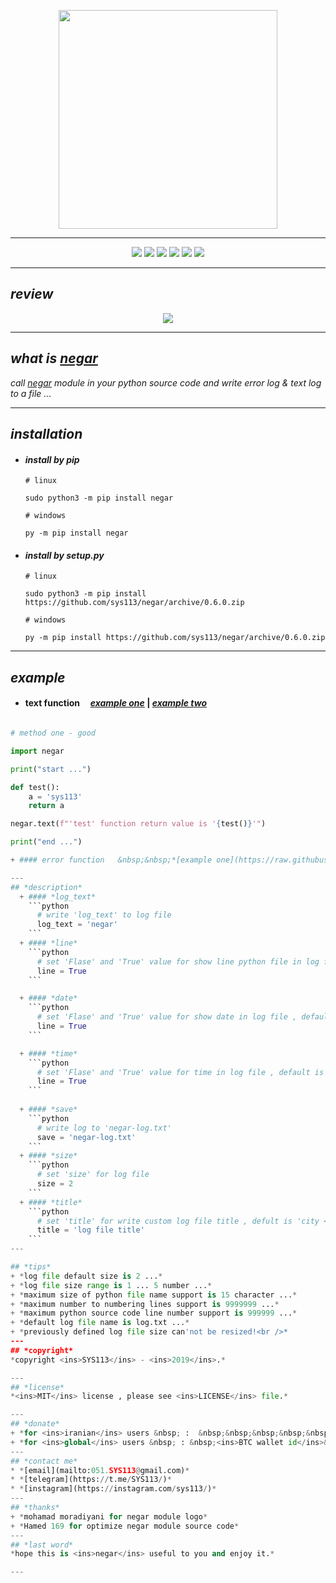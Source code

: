<p align="center">
  <img width="350" height="350" src="https://raw.githubusercontent.com/sys113/negar/master/negar.png">
</p>

---
<div align="center">
  
![](https://img.shields.io/github/stars/SYS113/negar.svg)
![](https://img.shields.io/badge/language-python-orange.svg)
![](https://img.shields.io/github/forks/SYS113/negar.svg)
![](https://img.shields.io/github/release/SYS113/negar.svg)
![](https://img.shields.io/github/issues/SYS113/negar.svg)
![](https://img.shields.io/badge/license-MIT-informational.svg)
</div>

---
## *review*
<p align="center">
  <img src="https://raw.githubusercontent.com/sys113/negar/master/example/review.png">
</p>

---
## *what is <ins>negar</ins>*
*call <ins>negar</ins> module in your python source code and write error log & text log to a file</ins> ...<br />*

---
## *installation*

+ #### *install by pip*

      # linux
      
      sudo python3 -m pip install negar
      
      # windows
      
      py -m pip install negar
      
+ #### *install by setup.py*

      # linux
      
      sudo python3 -m pip install https://github.com/sys113/negar/archive/0.6.0.zip
      
      # windows
      
      py -m pip install https://github.com/sys113/negar/archive/0.6.0.zip

---
## *example*
+ #### text function &nbsp;&nbsp;&nbsp;&nbsp;*[example one](https://raw.githubusercontent.com/sys113/negar/master/example/text/method%20one.png)* | *[example two](https://raw.githubusercontent.com/sys113/negar/master/example/text/method%20two.png)*
```python

# method one - good

import negar

print("start ...")

def test():
    a = 'sys113'
    return a

negar.text(f"'test' function return value is '{test()}'")

print("end ...")

+ #### error function   &nbsp;&nbsp;*[example one](https://raw.githubusercontent.com/sys113/negar/master/example/error/method%20one.png)* | *[example two](https://raw.githubusercontent.com/sys113/negar/master/example/error/method%20two.png)*

---
## *description*
  + #### *log_text*
    ```python
      # write 'log_text' to log file
      log_text = 'negar' 
    ```
  + #### *line*
    ```python
      # set 'Flase' and 'True' value for show line python file in log file , default is False ... 
      line = True
    ```

  + #### *date*
    ```python
      # set 'Flase' and 'True' value for show date in log file , default is True ... 
      line = True
    ```

  + #### *time*
    ```python
      # set 'Flase' and 'True' value for time in log file , default is True ... 
      line = True
    ```
    
  + #### *save*
    ```python
      # write log to 'negar-log.txt'
      save = 'negar-log.txt' 
    ```
  + #### *size*
    ```python
      # set 'size' for log file 
      size = 2
    ```
  + #### *title*
    ```python
      # set 'title' for write custom log file title , defult is 'city < country < continent | user name | os > os version > architecture'
      title = 'log file title'
    ```
---

## *tips*
+ *log file default size is 2 ...*
+ *log file size range is 1 ... 5 number ...*
+ *maximum size of python file name support is 15 character ...*
+ *maximum number to numbering lines support is 9999999 ...*
+ *maximum python source code line number support is 999999 ...*
+ *default log file name is log.txt ...*
+ *previously defined log file size can'not be resized!<br />*
---
## *copyright*
*copyright <ins>SYS113</ins> - <ins>2019</ins>.*

---
## *license* 
*<ins>MIT</ins> license , please see <ins>LICENSE</ins> file.*

---
## *donate* 
+ *for <ins>iranian</ins> users &nbsp; :  &nbsp;&nbsp;&nbsp;&nbsp;&nbsp; <ins>  id pay </ins> &nbsp;&nbsp;&nbsp;&nbsp; - &nbsp;&nbsp;&nbsp;&nbsp;&nbsp;&nbsp;&nbsp;&nbsp;&nbsp;&nbsp;&nbsp;&nbsp;&nbsp;&nbsp;&nbsp;&nbsp;&nbsp;&nbsp; https://idpay.ir/sys113*
+ *for <ins>global</ins> users &nbsp; : &nbsp;<ins>BTC wallet id</ins>&nbsp; - &nbsp; 149JgUmFqG6MvFg79Ldrvdk2bN35ByhMuw*
---
## *contact me* 
* *[email](mailto:051.SYS113@gmail.com)*
* *[telegram](https://t.me/SYS113/)*
* *[instagram](https://instagram.com/sys113/)*
---
## *thanks*
+ *mohamad moradiyani for negar module logo*
+ *Hamed 169 for optimize negar module source code*
---
## *last word*
*hope this is <ins>negar</ins> useful to you and enjoy it.*

---

